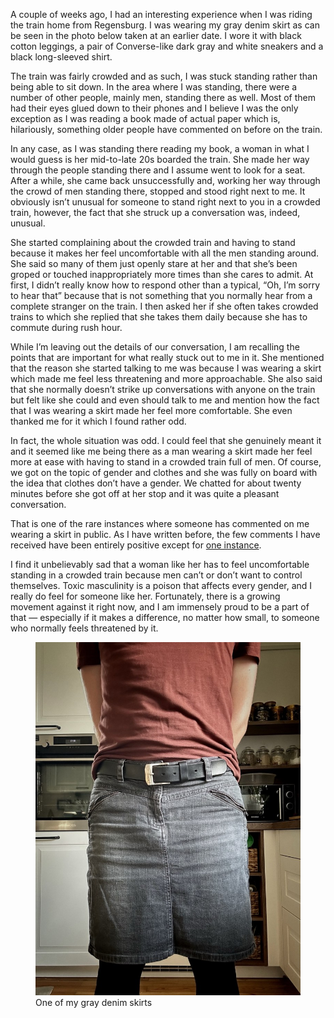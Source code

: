 A couple of weeks ago, I had an interesting experience when I was riding the train home from Regensburg. I was wearing my gray denim skirt as can be seen in the photo below taken at an earlier date. I wore it with black cotton leggings, a pair of Converse-like dark gray and white sneakers and a black long-sleeved shirt.

The train was fairly crowded and as such, I was stuck standing rather than being able to sit down. In the area where I was standing, there were a number of other people, mainly men, standing there as well. Most of them had their eyes glued down to their phones and I believe I was the only exception as I was reading a book made of actual paper which is, hilariously, something older people have commented on before on the train.

In any case, as I was standing there reading my book, a woman in what I would guess is her mid-to-late 20s boarded the train. She made her way through the people standing there and I assume went to look for a seat. After a while, she came back unsuccessfully and, working her way through the crowd of men standing there, stopped and stood right next to me. It obviously isn’t unusual for someone to stand right next to you in a crowded train, however, the fact that she struck up a conversation was, indeed, unusual.

She started complaining about the crowded train and having to stand because it makes her feel uncomfortable with all the men standing around. She said so many of them just openly stare at her and that she’s been groped or touched inappropriately more times than she cares to admit. At first, I didn’t really know how to respond other than a typical, “Oh, I’m sorry to hear that” because that is not something that you normally hear from a complete stranger on the train. I then asked her if she often takes crowded trains to which she replied that she takes them daily because she has to commute during rush hour.

While I’m leaving out the details of our conversation, I am recalling the points that are important for what really stuck out to me in it. She mentioned that the reason she started talking to me was because I was wearing a skirt which made me feel less threatening and more approachable. She also said that she normally doesn’t strike up conversations with anyone on the train but felt like she could and even should talk to me and mention how the fact that I was wearing a skirt made her feel more comfortable. She even thanked me for it which I found rather odd.

In fact, the whole situation was odd. I could feel that she genuinely meant it and it seemed like me being there as a man wearing a skirt made her feel more at ease with having to stand in a crowded train full of men. Of course, we got on the topic of gender and clothes and she was fully on board with the idea that clothes don’t have a gender. We chatted for about twenty minutes before she got off at her stop and it was quite a pleasant conversation.

That is one of the rare instances where someone has commented on me wearing a skirt in public. As I have written before, the few comments I have received have been entirely positive except for [one instance](https://www.the-beskirted-man.com/personal-experiences/my-only-negative-experience-in-a-skirt-in-public/).

I find it unbelievably sad that a woman like her has to feel uncomfortable standing in a crowded train because men can’t or don’t want to control themselves. Toxic masculinity is a poison that affects every gender, and I really do feel for someone like her. Fortunately, there is a growing movement against it right now, and I am immensely proud to be a part of that — especially if it makes a difference, no matter how small, to someone who normally feels threatened by it.

<figure><img loading="lazy" decoding="async" src="img_2549-1.jpg" alt="One of my gray denim skirts"><figcaption>One of my gray denim skirts</figcaption></figure>